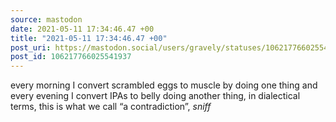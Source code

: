 ```yaml
---
source: mastodon
date: 2021-05-11 17:34:46.47 +00
title: "2021-05-11 17:34:46.47 +00"
post_uri: https://mastodon.social/users/gravely/statuses/106217766025541937
post_id: 106217766025541937
---
```

every morning I convert scrambled eggs to muscle by doing one thing and every evening I convert IPAs to belly doing another thing, in dialectical terms, this is what we call “a contradiction”, *sniff*


